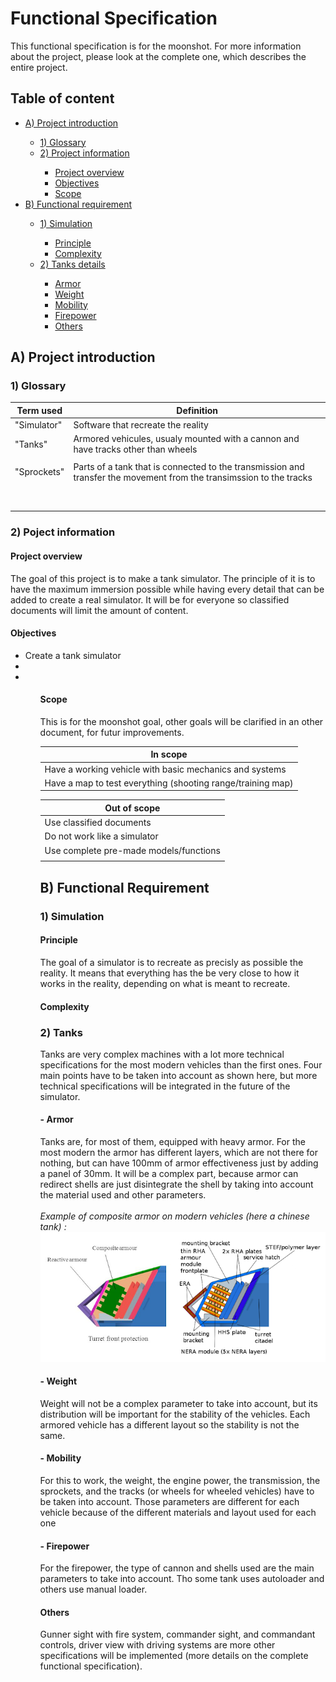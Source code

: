# Functional Specification

This functional specification is for the moonshot. For more information about the project, please look at the complete one, which describes the entire project.

<summary>
    <h2 id="table of content">Table of content</h2>
</summary>
<ul>
    <li><a href="#A_Project-Introduction">A) Project introduction<a></li>
    <ul>
        <li><a href="#1_Glossary">1) Glossary</a></li>
        <li><a href="#2_Project-Information">2) Project information<a></li>
        <ul>
            <li><a href="#Project-Overview">Project overview</a></li>
            <li><a href="#Objectives">Objectives</a></li>
            <li><a href="#Scope">Scope</a></li>
        </ul>  
    </ul>
    <li><a href="#B_Functional-Requirement">B) Functional requirement</a></li>
    <ul>
        <li><a href="#1_Simulation">1) Simulation</a></li>
        <ul>
            <li><a href="#Principle">Principle</a></li>
            <li><a href="#Complexity">Complexity</a></li>
        </ul>
        <li><a href="#2_Tanks-Details">2) Tanks details</a></li>
        <ul>
            <li><a href="#Armor">Armor</a></li>
            <li><a href="#Weight">Weight</a></li>
            <li><a href="#Mobility">Mobility</a></li>
            <li><a href="#Firepower">Firepower</a></li>
            <li><a href="#Others">Others</a></li>
        </ul>
    </ul>
</ul>

<summary>
    <h2 id="A_Project-Introduction">A) Project introduction</h2>
</summary>
<h3 id="1_Glossary">1) Glossary</h3>

| Term used | Definition |
|---|---|
| "Simulator" | Software that recreate the reality |
| "Tanks" | Armored vehicules, usualy mounted with a cannon and have tracks other than wheels |
|  |  |
| "Sprockets" | Parts of a tank that is connected to the transmission and transfer the movement from the transimssion to the tracks |
|  |  |
|  |  |
|  |  |
|  |  |
|  |  |
|  |  |
|  |  |
|  |  |



<h3 id="2_Project-Information">2) Poject information</h3>

<h4 id="Project-Overview">Project overview</h4>

The goal of this project is to make a tank simulator. The principle of it is to have the maximum immersion possible while having every detail that can be added to create a real simulator. It will be for everyone so classified documents will limit the amount of content.


<h4 id="Objectives">Objectives</h4>
    <ul>
        <li>Create a tank simulator</li>
        <li></li>
        <li></li>
    <ul>


<h4 id="Scope">Scope</h4>
This is for the moonshot goal, other goals will be clarified in an other document, for futur improvements.

| In scope |
|---|
| Have a working vehicle with basic mechanics and systems |
| Have a map to test everything (shooting range/training map) |

| Out of scope |
|---|
| Use classified documents |
| Do not work like a simulator |
| Use complete pre-made models/functions |
|  |




<summary>
    <h2 id="B_Functional-Requirement">B) Functional Requirement</h2>
</summary>
<h3 id="1_Simulation">1) Simulation</h3>

<h4 id="Principle">Principle</h4>
The goal of a simulator is to recreate as precisly as possible the reality. It means that everything has the be very close to how it works in the reality, depending on what is meant to recreate.


<h4 id="Complexity">Complexity</h4>




<h3 id="2_Tanks">2) Tanks</h3>
Tanks are very complex machines with a lot more technical specifications for the most modern vehicles than the first ones. Four main points have to be taken into account as shown here, but more technical specifications will be integrated in the future of the simulator.

<h4 id="Armor">- Armor</h4>
Tanks are, for most of them, equipped with heavy armor. For the most modern the armor has different layers, which are not there for nothing, but can have 100mm of armor effectiveness just by adding a panel of 30mm. It will be a complex part, because armor can redirect shells are just disintegrate the shell by taking into account the material used and other parameters.
<br><br>
<i>Example of composite armor on modern vehicles (here a chinese tank) :</i>
<img src="Pictures/CompositeArmorExample.png" alt="Composite Armor Example">


<h4 id="Weight">- Weight</h4>
Weight will not be a complex parameter to take into account, but its distribution will be important for the stability of the vehicles. Each armored vehicle has a different layout so the stability is not the same.


<h4 id="Mobility">- Mobility</h4>
For this to work, the weight, the engine power, the transmission, the sprockets, and the tracks (or wheels for wheeled vehicles) have to be taken into account. Those parameters are different for each vehicle because of the different materials and layout used for each one


<h4 id="Firepower">- Firepower</h4>
For the firepower, the type of cannon and shells used are the main parameters to take into account. Tho some tank uses autoloader and others use manual loader.


<h4 id="Others">Others</h4>
Gunner sight with fire system, commander sight, and commandant controls, driver view with driving systems are more other specifications will be implemented (more details on the complete functional specification).
